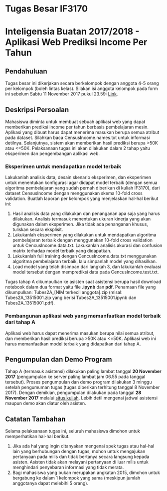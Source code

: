 # Tugas Besar IF3170

# Inteligensia Buatan 2017/2018 - Aplikasi Web Prediksi Income Per Tahun

## Pendahuluan

Tugas besar ini dikerjakan secara berkelompok dengan anggota 4-5 orang per kelompok (boleh lintas kelas). Silakan isi anggota kelompok pada form ini sebelum Sabtu 11 November 2017 pukul 23.59: [Link](https://docs.google.com/a/std.stei.itb.ac.id/spreadsheets/d/1w1n3WdeOxTYkiou0vo0R2jiysHk5Kyx6_aIpJLHUZDs/edit?usp=sharing).

## Deskripsi Persoalan
Mahasiswa diminta untuk membuat sebuah aplikasi web yang dapat memberikan prediksi income per tahun berbasis pembelajaran mesin. Aplikasi yang dibuat harus dapat menerima masukan berupa semua atribut pada dataset. Silahkan baca CensusIncome.names.txt untuk informasi detilnya. Selanjutnya, sistem akan memberikan hasil prediksi berupa >50K atau <=50K. Pelaksanaan tugas ini akan dilakukan dalam 2 tahap yaitu eksperimen dan pengembangan aplikasi web.

### Eksperimen untuk mendapatkan model terbaik
Lakukanlah analisis data, desain skenario eksperimen, dan eksperimen untuk menentukan konfigurasi agar didapat model terbaik (dengan semua algoritma pembelajaran yang sudah pernah diberikan di kuliah IF3170), dari dataset CensusIncome dengan menggunakan skema 10-fold cross validation. Buatlah laporan per kelompok yang menjelaskan hal-hal berikut ini:
1. Hasil analisis data yang dilakukan dan penanganan apa saja yang harus dilakukan. Analisis termasuk menentukan ukuran kinerja yang akan digunakan dalam eksperimen. Jika tidak ada penanganan khusus, tuliskan secara eksplisit.
2. Lakukanlah eksperimen yang dilakukan untuk mendapatkan algoritma pembelajaran terbaik dengan menggunakan 10-fold cross validation untuk CencusIncome.data.txt. Lakukanlah analisis akurasi dan confusion matrix terhadap model terbaik yang didapatkan.
3. Lakukanlah full training dengan CencusIncome.data.txt menggunakan algoritma pembelajaran terbaik, lalu simpanlah model yang dihasilkan.
4. Load model yang telah disimpan dari langkah 3, dan lakukanlah evaluasi model tersebut dengan memprediksi data pada CencusIncome.test.txt.

Tugas tahap A dikumpulkan ke asisten saat asistensi berupa hasil download notebook dalam dua format yaitu file **.ipynb** dan **pdf**. Penamaan file yang dikumpulkan: Tubes2A_[NIM terkecil anggota].zip (misal: Tubes2A_13515001.zip yang berisi Tubes2A_13515001.ipynb dan Tubes2A_13515001.pdf).

### Pembangunan aplikasi web yang memanfaatkan model terbaik dari tahap A
Aplikasi web harus dapat menerima masukan berupa nilai semua atribut, dan memberikan hasil prediksi berupa >50K atau <=50K. Aplikasi web ini harus memanfaatkan model terbaik yang didapatkan dari tahap A.

## Pengumpulan dan Demo Program
Tahap A (termasuk asistensi) dilakukan paling lambat tanggal **20 November 2017** (pengumpulan ke server paling lambat jam 06.55 pada tanggal tersebut). Proses pengumpulan dan demo program dilakukan 3 minggu setelah pengumuman tugas (tugas diberikan terhitung tanggal 8 November 2017). Dengan demikian, pengumpulan dilakukan pada tanggal **28 November 2017** melalui [situs kuliah](https://stei.kuliah.itb.ac.id/course/view.php?id=36). Lebih detil mengenai jadwal asistensi maupun demo akan diatur oleh asisten.

## Catatan Tambahan
Selama pelaksanaan tugas ini, seluruh mahasiswa dimohon untuk memperhatikan hal-hal berikut.
1. Jika ada hal yang ingin ditanyakan mengenai spek tugas atau hal-hal lain yang berhubungan dengan tugas, mohon untuk mengajukan pertanyaan pada milis dan tidak bertanya secara langsung kepada asisten. Asisten tidak akan melayani pertanyaan di luar milis untuk menghindari penyebaran informasi yang tidak merata.
2. Bagi mahasiswa yang bukan merupakan angkatan 2015, dimohon untuk bergabung ke dalam 1 kelompok yang sama (meskipun jumlah anggotanya dapat melebihi 5 orang).